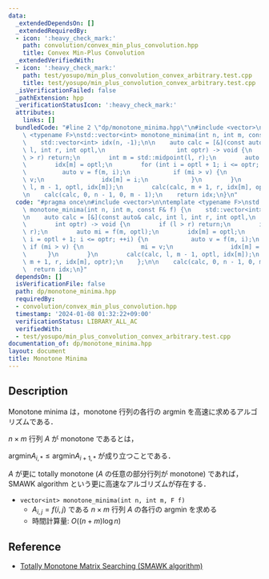 ```yaml
---
data:
  _extendedDependsOn: []
  _extendedRequiredBy:
  - icon: ':heavy_check_mark:'
    path: convolution/convex_min_plus_convolution.hpp
    title: Convex Min-Plus Convolution
  _extendedVerifiedWith:
  - icon: ':heavy_check_mark:'
    path: test/yosupo/min_plus_convolution_convex_arbitrary.test.cpp
    title: test/yosupo/min_plus_convolution_convex_arbitrary.test.cpp
  _isVerificationFailed: false
  _pathExtension: hpp
  _verificationStatusIcon: ':heavy_check_mark:'
  attributes:
    links: []
  bundledCode: "#line 2 \"dp/monotone_minima.hpp\"\n#include <vector>\n\ntemplate\
    \ <typename F>\nstd::vector<int> monotone_minima(int n, int m, const F& f) {\n\
    \    std::vector<int> idx(n, -1);\n\n    auto calc = [&](const auto& calc, int\
    \ l, int r, int optl,\n                    int optr) -> void {\n        if (l\
    \ > r) return;\n        int m = std::midpoint(l, r);\n        auto mi = f(m, optl);\n\
    \        idx[m] = optl;\n        for (int i = optl + 1; i <= optr; ++i) {\n  \
    \          auto v = f(m, i);\n            if (mi > v) {\n                mi =\
    \ v;\n                idx[m] = i;\n            }\n        }\n        calc(calc,\
    \ l, m - 1, optl, idx[m]);\n        calc(calc, m + 1, r, idx[m], optr);\n    };\n\
    \n    calc(calc, 0, n - 1, 0, m - 1);\n    return idx;\n}\n"
  code: "#pragma once\n#include <vector>\n\ntemplate <typename F>\nstd::vector<int>\
    \ monotone_minima(int n, int m, const F& f) {\n    std::vector<int> idx(n, -1);\n\
    \n    auto calc = [&](const auto& calc, int l, int r, int optl,\n            \
    \        int optr) -> void {\n        if (l > r) return;\n        int m = std::midpoint(l,\
    \ r);\n        auto mi = f(m, optl);\n        idx[m] = optl;\n        for (int\
    \ i = optl + 1; i <= optr; ++i) {\n            auto v = f(m, i);\n           \
    \ if (mi > v) {\n                mi = v;\n                idx[m] = i;\n      \
    \      }\n        }\n        calc(calc, l, m - 1, optl, idx[m]);\n        calc(calc,\
    \ m + 1, r, idx[m], optr);\n    };\n\n    calc(calc, 0, n - 1, 0, m - 1);\n  \
    \  return idx;\n}"
  dependsOn: []
  isVerificationFile: false
  path: dp/monotone_minima.hpp
  requiredBy:
  - convolution/convex_min_plus_convolution.hpp
  timestamp: '2024-01-08 01:32:22+09:00'
  verificationStatus: LIBRARY_ALL_AC
  verifiedWith:
  - test/yosupo/min_plus_convolution_convex_arbitrary.test.cpp
documentation_of: dp/monotone_minima.hpp
layout: document
title: Monotone Minima
---
```


## Description

Monotone minima は，monotone 行列の各行の argmin を高速に求めるアルゴリズムである．

$n \times m$ 行列 $A$ が monotone であるとは，

$\mathrm{argmin} A_{i,\ast} \leq \mathrm{argmin} A_{i+1,\ast}$ が成り立つことである．

$A$ が更に totally monotone ($A$ の任意の部分行列が monotone) であれば，SMAWK algorithm という更に高速なアルゴリズムが存在する．

- `vector<int> monotone_minima(int n, int m, F f)`
    - $A_{i,j}=f(i,j)$ である $n \times m$ 行列 $A$ の各行の argmin を求める
    - 時間計算量: $O((n + m)\log n)$

## Reference

- [Totally Monotone Matrix Searching (SMAWK algorithm)](https://topcoder-g-hatena-ne-jp.jag-icpc.org/spaghetti_source/20120923/)